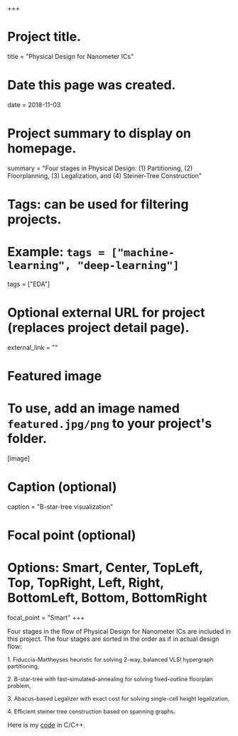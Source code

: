 +++
# Project title.
title = "Physical Design for Nanometer ICs"

# Date this page was created.
date = 2018-11-03

# Project summary to display on homepage.
summary = "Four stages in Physical Design: (1) Partitioning, (2) Floorplanning, (3) Legalization, and (4) Steiner-Tree Construction"

# Tags: can be used for filtering projects.
# Example: `tags = ["machine-learning", "deep-learning"]`
tags = ["EDA"]

# Optional external URL for project (replaces project detail page).
external_link = ""

# Featured image
# To use, add an image named `featured.jpg/png` to your project's folder. 
[image]
  # Caption (optional)
  caption = "B-star-tree visualization"
  
  # Focal point (optional)
  # Options: Smart, Center, TopLeft, Top, TopRight, Left, Right, BottomLeft, Bottom, BottomRight
  focal_point = "Smart"
+++

Four stages in the flow of Physical Design for Nanometer ICs are included in this project.
The four stages are sorted in the order as if in actual design flow:

<span style="font-size:0.9em;"> 1. Fiduccia-Mattheyses heuristic for solving 2-way, balanced VLSI hypergraph partitioning, </span>

<span style="font-size:0.9em;"> 2. B-star-tree with fast-simulated-annealing for solving fixed-outline floorplan problem, </span>

<span style="font-size:0.9em;"> 3. Abacus-based Legalizer with exact cost for solving single-cell height legalization, </span>

<span style="font-size:0.9em;"> 4. Efficient steiner tree construction based on spanning graphs. </span>

Here is my [code](https://github.com/Daikon-Sun/PD2017) in C/C++.
